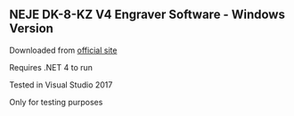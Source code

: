 ## NEJE DK-8-KZ V4 Engraver Software - Windows Version

Downloaded from [official site](http://neje.club/dkz.htm)

Requires .NET 4 to run

Tested in Visual Studio 2017

Only for testing purposes